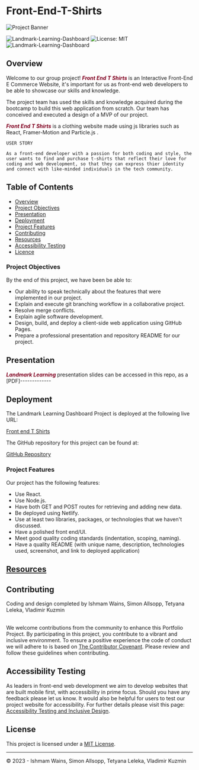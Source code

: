 # Front-End-T-Shirts


![Project Banner](./assets/images/banner-04.jpg)

![Landmark-Learning-Dashboard](https://img.shields.io/github/languages/top/daironreijna/Landmark-Learning-API) ![License: MIT](https://img.shields.io/badge/License-MIT-yellow.svg) ![Landmark-Learning-Dashboard](https://img.shields.io/github/languages/count/daironreijna/Landmark-Learning-API)

## Overview

Welcome to our group project! <b><i><span style="color:#800020">Front End T Shirts </span></b></i>  is an Interactive Front-End E Commerce Website, it's important for us as front-end web developers to be able to showcase our skills and knowledge. 

The project team has used the skills and knowledge acquired during the bootcamp to build this web application from scratch. Our team has conceived and executed a design of a MVP of our project.

<b><i><span style="color:#800020">Front End T Shirts </span></b></i> is a clothing website made using js libraries such as React, Framer-Motion and Particle.js .

```
USER STORY

As a front-end developer with a passion for both coding and style, the user wants to find and purchase t-shirts that reflect their love for coding and web development, so that they can express thier identity and connect with like-minded individuals in the tech community.

```

## Table of Contents

- [Overview](#overview)
- [Project Objectives](#project-objectives)
- [Presentation](#presentation)
- [Deployment](#deployment)
- [Project Features](#project-features)
- [Contributing](#contributing)
- [Resources](#resources)
- [Accessibility Testing](#accessibility-testing)
- [Licence](#license)

### Project Objectives

By the end of this project, we have been be able to:

- Our ability to speak technically about the features that were implemented in our project.
- Explain and execute git branching workflow in a collaborative project.
- Resolve merge conflicts.
- Explain agile software development.
- Design, build, and deploy a client-side web application using GitHub Pages.
- Prepare a professional presentation and repository README for our project.

## Presentation

<b><i><span style="color:#800020">Landmark Learning </span></b></i> presentation slides can be accessed in this repo, as a [PDF]-------------

## Deployment

The Landmark Learning Dashboard Project is deployed at the following live URL:

[Front end T Shirts]((https://front-end-t-shirts.vercel.app/))

The GitHub repository for this project can be found at:

[GitHub Repository](https://github.com/IWAINS23/Front-End-T-Shirts)


### Project Features
Our project has the following features:

- Use React.
- Use Node.js.
- Have both GET and POST routes for retrieving and adding new data.
- Be deployed using Netlify.
- Use at least two libraries, packages, or technologies that we haven't discussed.
- Have a polished front end/UI.
- Meet good quality coding standards (indentation, scoping, naming).
- Have a quality README (with unique name, description, technologies used, screenshot, and link to deployed application)

## <u>Resources</u>




## Contributing 

Coding and design completed by 
Ishmam Wains, 
Simon Allsopp, 
Tetyana Leleka, 
Vladimir Kuzmin

<br>We welcome contributions from the community to enhance this Portfolio Project. By participating in this project, you contribute to a vibrant and inclusive environment. To ensure a positive experience the code of conduct we will adhere to is based on [The Contributor Covenant](https://www.contributor-covenant.org/version/2/1/code_of_conduct/code_of_conduct.md). Please review and follow these guidelines when contributing.

## Accessibility Testing

As leaders in front-end web development we aim to develop websites that are built mobile first, with accessibility in prime focus. Should you have any feedback please let us know. It would also be helpful for users to test our project website for accessibility. For further details please visit this page: [Accessibility Testing and Inclusive Design](./assets/Accessibility%20Testing%20and%20Inclusive%20Design.md).

## License

This project is licensed under a [MIT License](./LICENCE).

---

© 2023 - Ishmam Wains, Simon Allsopp, Tetyana Leleka, Vladimir Kuzmin
